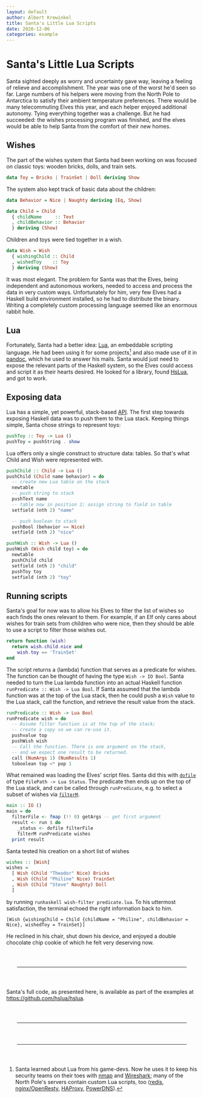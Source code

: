 ```yaml
---
layout: default
author: Albert Krewinkel
title: Santa's Little Lua Scripts
date: 2020-12-06
categories: example
---
```


# Santa's Little Lua Scripts

Santa sighted deeply as worry and uncertainty gave way, leaving a
feeling of relieve and accomplishment. The year was one of the
worst he'd seen so far. Large numbers of his helpers were moving
from the North Pole to Antarctica to satisfy their ambient
temperature preferences. There would be many telecommuting Elves
this year, and each helper enjoyed additional autonomy. Tying
everything together was a challenge. But he had succeeded: the
wishes processing program was finished, and the elves would be
able to help Santa from the comfort of their new homes.

## Wishes

The part of the wishes system that Santa had been working on was
focused on classic toys: wooden bricks, dolls, and train sets.

``` haskell
data Toy = Bricks | TrainSet | Doll deriving Show
```

The system also kept track of basic data about the children:

``` haskell
data Behavior = Nice | Naughty deriving (Eq, Show)

data Child = Child
  { childName     :: Text
  , childBehavior :: Behavior
  } deriving (Show)
```

Children and toys were tied together in a wish.

``` haskell
data Wish = Wish
  { wishingChild :: Child
  , wishedToy    :: Toy
  } deriving (Show)
```

It was most elegant. The problem for Santa was that the Elves,
being independent and autonomous workers, needed to access and
process the data in very custom ways. Unfortunately for him, very
few Elves had a Haskell build environment installed, so he had to
distribute the binary. Writing a completely custom processing
language seemed like an enormous rabbit hole.

## Lua

Fortunately, Santa had a better idea: [Lua], an embeddable
scripting language. He had been using it for some projects[^1]
and also made use of it in [pandoc], which he used to answer his
mails. Santa would just need to expose the relevant parts of the
Haskell system, so the Elves could access and script it as their
hearts desired. He looked for a library, found [HsLua], and got
to work.

[^1]: Santa learned about Lua from his game-devs. Now he uses it
    to keep his security teams on their toes with [nmap] and
    [Wireshark]; many of the North Pole's servers contain custom
    Lua scripts, too ([redis], [nginx/OpenResty], [HAProxy],
    [PowerDNS]).

[nmap]: https://nmap.org
[Wireshark]: https://wireshark.org/
[redis]: https://redis.io/commands/eval
[nginx/OpenResty]: https://github.com/openresty
[HAProxy]: https://www.haproxy.com/blog/5-ways-to-extend-haproxy-with-lua/
[PowerDNS]: https://doc.powerdns.com/authoritative/lua-records/index.html

## Exposing data

Lua has a simple, yet powerful, stack-based [API]. The first step
towards exposing Haskell data was to push them to the Lua stack.
Keeping things simple, Santa chose strings to represent toys:

``` haskell
pushToy :: Toy -> Lua ()
pushToy = pushString . show
```

Lua offers only a single construct to structure data: tables. So
that's what Child and Wish were represented with.

``` haskell
pushChild :: Child -> Lua ()
pushChild (Child name behavior) = do
  -- create new Lua table on the stack
  newtable
  -- push string to stack
  pushText name
  -- table now in position 2; assign string to field in table
  setfield (nth 2) "name"

  -- push boolean to stack
  pushBool (behavior == Nice)
  setfield (nth 2) "nice"

pushWish :: Wish -> Lua ()
pushWish (Wish child toy) = do
  newtable
  pushChild child
  setfield (nth 2) "child"
  pushToy toy
  setfield (nth 2) "toy"
```

## Running scripts

Santa's goal for now was to allow his Elves to filter the list of
wishes so each finds the ones relevant to them. For example, if
an Elf only cares about wishes for train sets from children who
were nice, then they should be able to use a script to filter
those wishes out.

``` lua
return function (wish)
  return wish.child.nice and
    wish.toy == 'TrainSet'
end
```

The script returns a (lambda) function that serves as a predicate
for wishes. The function can be thought of having the type `Wish
-> IO Bool`. Santa needed to turn the Lua lambda function into an
actual Haskell function `runPredicate :: Wish -> Lua Bool`. If
Santa assumed that the lambda function was at the top of the Lua
stack, then he could push a `Wish` value to the Lua stack, call
the function, and retrieve the result value from the stack.

``` haskell
runPredicate :: Wish -> Lua Bool
runPredicate wish = do
  -- Assume filter function is at the top of the stack;
  -- create a copy so we can re-use it.
  pushvalue top
  pushWish wish
  -- Call the function. There is one argument on the stack,
  -- and we expect one result to be returned.
  call (NumArgs 1) (NumResults 1)
  toboolean top <* pop 1
```

What remained was loading the Elves' script files. Santa did this
with [`dofile`] of type `FilePath -> Lua Status`. The predicate
then ends up on the top of the Lua stack, and can be called
through `runPredicate`, e.g. to select a subset of wishes via
[`filterM`].

``` haskell
main :: IO ()
main = do
  filterFile <- fmap (!! 0) getArgs -- get first argument
  result <- run $ do
    _status <- dofile filterFile
    filterM runPredicate wishes
  print result
```

Santa tested his creation on a short list of wishes

``` haskell
wishes :: [Wish]
wishes =
  [ Wish (Child "Theodor" Nice) Bricks
  , Wish (Child "Philine" Nice) TrainSet
  , Wish (Child "Steve" Naughty) Doll
  ]
```

by running `runhaskell wish-filter predicate.lua`. To his
uttermost satisfaction, the terminal echoed the right information
back to him.

    [Wish {wishingChild = Child {childName = "Philine", childBehavior = Nice}, wishedToy = TrainSet}]

He reclined in his chair, shut down his device, and enjoyed a
double chocolate chip cookie of which he felt very deserving now.

[Lua]: https://lua.org/
[HsLua]: https://github.com/hslua/hslua
[pandoc]: https://pandoc.org/lua-filters.html
[API]: https://www.lua.org/manual/5.4/manual.html#4
[`dofile`]: https://hackage.haskell.org/package/hslua/docs/Foreign-Lua-Core.html#v:dofile
[`filterM`]: https://hackage.haskell.org/package/base/docs/Control-Monad.html#v:filterM

-----------------------------------------------------------------

Santa's full code, as presented here, is available as part of the
examples at <https://github.com/hslua/hslua>.

-----------------------------------------------------------------

[Modernes Publizieren]: https://oa-pub.hos.tuhh.de/de/oa-advent-cal/

<style>
hr {
  margin: 4em 2em;
}
</style>
